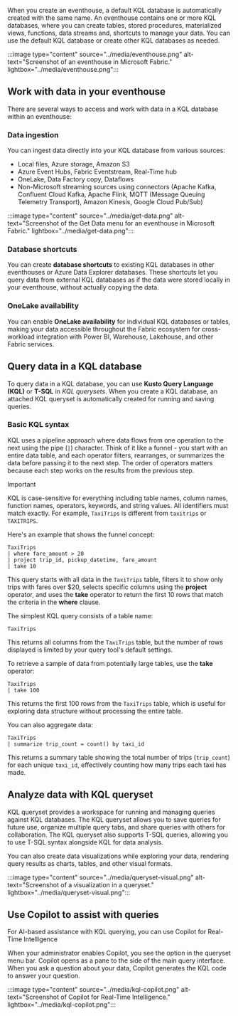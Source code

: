 When you create an eventhouse, a default KQL database is automatically created with the same name. An eventhouse contains one or more KQL databases, where you can create tables, stored procedures, materialized views, functions, data streams and, shortcuts to manage your data. You can use the default KQL database or create other KQL databases as needed.

:::image type="content" source="../media/eventhouse.png" alt-text="Screenshot of an eventhouse in Microsoft Fabric." lightbox="../media/eventhouse.png":::

## Work with data in your eventhouse

There are several ways to access and work with data in a KQL database within an eventhouse:

### Data ingestion

You can ingest data directly into your KQL database from various sources:

- Local files, Azure storage, Amazon S3
- Azure Event Hubs, Fabric Eventstream, Real-Time hub
- OneLake, Data Factory copy, Dataflows  
- Non-Microsoft streaming sources using connectors (Apache Kafka, Confluent Cloud Kafka, Apache Flink, MQTT (Message Queuing Telemetry Transport), Amazon Kinesis, Google Cloud Pub/Sub)

:::image type="content" source="../media/get-data.png" alt-text="Screenshot of the Get Data menu for an eventhouse in Microsoft Fabric." lightbox="../media/get-data.png":::

### Database shortcuts

You can create **database shortcuts** to existing KQL databases in other eventhouses or Azure Data Explorer databases. These shortcuts let you query data from external KQL databases as if the data were stored locally in your eventhouse, without actually copying the data.

### OneLake availability

You can enable **OneLake availability** for individual KQL databases or tables, making your data accessible throughout the Fabric ecosystem for cross-workload integration with Power BI, Warehouse, Lakehouse, and other Fabric services.

## Query data in a KQL database

To query data in a KQL database, you can use **Kusto Query Language (KQL)** or **T-SQL** in *KQL querysets*. When you create a KQL database, an attached KQL queryset is automatically created for running and saving queries.

### Basic KQL syntax

KQL uses a pipeline approach where data flows from one operation to the next using the pipe (`|`) character. Think of it like a funnel - you start with an entire data table, and each operator filters, rearranges, or summarizes the data before passing it to the next step. The order of operators matters because each step works on the results from the previous step.

> [!IMPORTANT]
> KQL is case-sensitive for everything including table names, column names, function names, operators, keywords, and string values. All identifiers must match exactly. For example, `TaxiTrips` is different from `taxitrips` or `TAXITRIPS`.

Here's an example that shows the funnel concept:

```kql
TaxiTrips
| where fare_amount > 20
| project trip_id, pickup_datetime, fare_amount
| take 10
```

This query starts with all data in the `TaxiTrips` table, filters it to show only trips with fares over $20, selects specific columns using the **project** operator, and uses the **take** operator to return the first 10 rows that match the criteria in the **where** clause.

The simplest KQL query consists of a table name:

```kql
TaxiTrips
```

This returns all columns from the `TaxiTrips` table, but the number of rows displayed is limited by your query tool's default settings.

To retrieve a sample of data from potentially large tables, use the **take** operator:

```kql
TaxiTrips
| take 100
```

This returns the first 100 rows from the `TaxiTrips` table, which is useful for exploring data structure without processing the entire table.

You can also aggregate data:

```kql
TaxiTrips
| summarize trip_count = count() by taxi_id
```

This returns a summary table showing the total number of trips (`trip_count`) for each unique `taxi_id`, effectively counting how many trips each taxi has made.

## Analyze data with KQL queryset

KQL queryset provides a workspace for running and managing queries against KQL databases. The KQL queryset allows you to save queries for future use, organize multiple query tabs, and share queries with others for collaboration. The KQL queryset also supports T-SQL queries, allowing you to use T-SQL syntax alongside KQL for data analysis.

You can also create data visualizations while exploring your data, rendering query results as charts, tables, and other visual formats.

:::image type="content" source="../media/queryset-visual.png" alt-text="Screenshot of a visualization in a queryset." lightbox="../media/queryset-visual.png":::

## Use Copilot to assist with queries

For AI-based assistance with KQL querying, you can use Copilot for Real-Time Intelligence

When your administrator enables Copilot, you see the option in the queryset menu bar. Copilot opens as a pane to the side of the main query interface. When you ask a question about your data, Copilot generates the KQL code to answer your question.

:::image type="content" source="../media/kql-copilot.png" alt-text="Screenshot of Copilot for Real-Time Intelligence." lightbox="../media/kql-copilot.png":::
